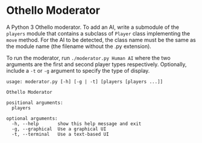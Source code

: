 # Othello Moderator

A Python 3 Othello moderator. To add an AI, write a submodule of the `players` module that contains a subclass of `Player` class implementing the `move` method. For the AI to be detected, the class name must be the same as the module name (the filename without the .py extension).

To run the moderator, run `./moderator.py Human AI` where the two arguments are the first and second player types respectively. Optionally, include a `-t` or `-g` argument to specify the type of display.

```
usage: moderator.py [-h] [-g | -t] [players [players ...]]

Othello Moderator

positional arguments:
  players

optional arguments:
  -h, --help       show this help message and exit
  -g, --graphical  Use a graphical UI
  -t, --terminal   Use a text-based UI
```
